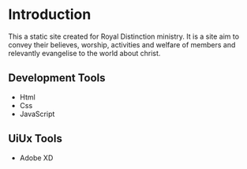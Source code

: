 # Introduction
This a static site created for Royal Distinction ministry. It is a site aim to convey their believes, worship, activities and welfare of members and relevantly evangelise to the world about christ. 

## Development Tools 
* Html
* Css
* JavaScript

## UiUx Tools
* Adobe XD